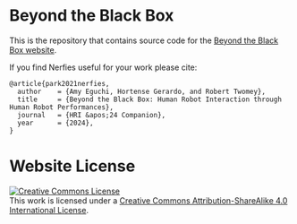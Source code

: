 # Beyond the Black Box

This is the repository that contains source code for the [Beyond the Black Box website](https://beyond-hri.github.io).

If you find Nerfies useful for your work please cite:
```
@article{park2021nerfies,
  author    = {Amy Eguchi, Hortense Gerardo, and Robert Twomey},
  title     = {Beyond the Black Box: Human Robot Interaction through Human Robot Performances},
  journal   = {HRI &apos;24 Companion},
  year      = {2024},
}
```

# Website License
<a rel="license" href="http://creativecommons.org/licenses/by-sa/4.0/"><img alt="Creative Commons License" style="border-width:0" src="https://i.creativecommons.org/l/by-sa/4.0/88x31.png" /></a><br />This work is licensed under a <a rel="license" href="http://creativecommons.org/licenses/by-sa/4.0/">Creative Commons Attribution-ShareAlike 4.0 International License</a>.
